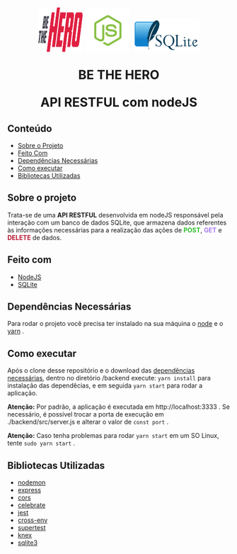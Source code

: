 <html>
<h1 align="center">
            <img src="./assets/logo.svg" alt="Be The Hero" width="100px" height="100px">
            <img src="./assets/nodeJS.png" alt="Be The Hero" width="100px" height="100px">
            <img src="./assets/sqlite.png" alt="Be The Hero" width="150px" height="75px">
    <p align="center"><strong>BE THE HERO</strong></p>
    <p align="center">API RESTFUL com nodeJS</P>
</h1>

## Conteúdo
* [Sobre o Projeto](#sobre-o-projeto)
* [Feito Com](#sobre-o-projeto)
* [Dependências Necessárias](#dependências-necessárias)
* [Como executar](#como-executar)
* [Bibliotecas Utilizadas](#bibliotecas-utilizadas)

## Sobre o projeto
Trata-se de uma **API RESTFUL** desenvolvida em nodeJS responsável pela interação com um banco de dados SQLite, que armazena dados referentes às informações necessárias para a realização das ações de <strong style="color: #31BE2E">POST</strong>, <strong style="color: #AB77F0">GET</strong> e <strong style="color: #B81531">DELETE</strong> de dados.

## Feito com
* [NodeJS](https://nodejs.org/en/)
* [SQLite](https://www.sqlite.org/index.html)

## Dependências Necessárias
Para rodar o projeto você precisa ter instalado na sua máquina o [node](https://nodejs.org/en/download/) e o [yarn](https://yarnpkg.com/) .

## Como executar
Após o clone desse repositório e o download das [dependências necessárias](#dependências-Necessárias), dentro no diretório /backend execute: `yarn install`  para instalação das dependêcias, e em seguida `yarn start` para rodar a aplicação.

**Atenção:** Por padrão, a aplicação é executada em http://localhost:3333 . Se necessário, é possível trocar a porta de execução em ./backend/src/server.js e alterar o valor de `const port` .

**Atenção:** Caso tenha problemas para rodar `yarn start` em um SO Linux, tente `sudo yarn start` . 


## Bibliotecas Utilizadas

* [nodemon](https://nodemon.io/)
* [express](https://expressjs.com/)
* [cors](https://developer.mozilla.org/pt-PT/docs/Web/HTTP/CORS)
* [celebrate](https://www.npmjs.com/package/celebrate)
* [jest](https://jestjs.io/)
* [cross-env](https://www.npmjs.com/package/cross-env)
* [supertest](https://github.com/visionmedia/supertest)
* [knex](http://knexjs.org/)
* [sqlite3](https://www.sqlite.org/index.html)
